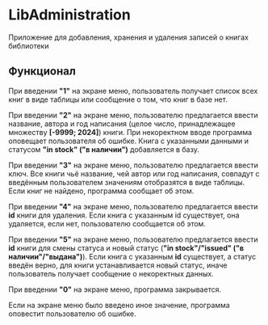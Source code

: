 # LibAdministration
Приложение для добавления, хранения и удаления записей о книгах библиотеки

## Функционал
<p>При введении <strong>"1"</strong> на экране меню, пользователь получает список всех книг в виде таблицы или сообщение о том, что книг в базе нет.</p>
<p>При введении <strong>"2"</strong> на экране меню, пользователю предлагается ввести название, автора и год написания (целое число, принадлежащее множеству <strong>[-9999; 2024]</strong>) книги. При некоректном вводе программа оповещает пользователя об ошибке. Книга с указанными данными и статусом <strong>"in stock" ("в наличии")</strong> добавляется в базу.</p>
<p>При введении <strong>"3"</strong> на экране меню, пользователю предлагается ввести ключ. Все книги чьё название, чей автор или год написания, совпадут с введённым пользователем значениям отобразятся в виде таблицы. Если книг не найдено, программа сообщает об этом.</p>
<p>При введении <strong>"4"</strong> на экране меню, пользователю предлагается ввести <strong>id</strong> книги для удаления. Если книга с указанным id существует, она удаляется, если нет, пользователю сообщается об этом.</p>
<p>При введении <strong>"5"</strong> на экране меню, пользователю предлагается ввести <strong>id</strong> книги для смены статуса и новый статус (<strong>"in stock"/"issued" ("в наличии"/"выдана")</strong>). Если книга с указанным <strong>id</strong> существует, а статус введён верно, для книги устанавливается новый статус, иначе пользователь получает сообщение о некоректных данных.</p>
<p>При введении <strong>"0"</strong> на экране меню, программа закрывается.</p>
<p>Если на экране меню было введено иное значение, программа оповестит пользователю об ошибке.</p>

